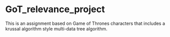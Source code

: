 # GoT_relevance_project

This is an assignment based on Game of Thrones characters that includes a krussal algorithm style multi-data tree algorithm.
